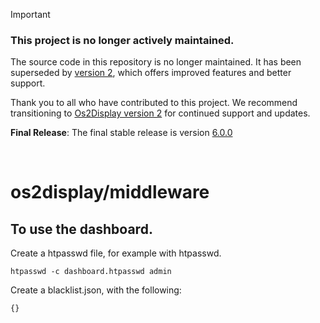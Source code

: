 > [!Important]
> ### This project is no longer actively maintained.
> The source code in this repository is no longer maintained. It has been superseded by [version 2](https://os2display.github.io/display-docs/), which offers improved features and better support.
> 
> Thank you to all who have contributed to this project. We recommend transitioning to [Os2Display version 2](https://os2display.github.io/display-docs/) for continued support and updates.
> 
> **Final Release**: The final stable release is version [6.0.0](https://github.com/os2display/middleware/releases/tag/6.0.0)
> 
<br>

# os2display/middleware

## To use the dashboard.

Create a htpasswd file, for example with htpasswd.

```
htpasswd -c dashboard.htpasswd admin
```

Create a blacklist.json, with the following:
```
{}
```

